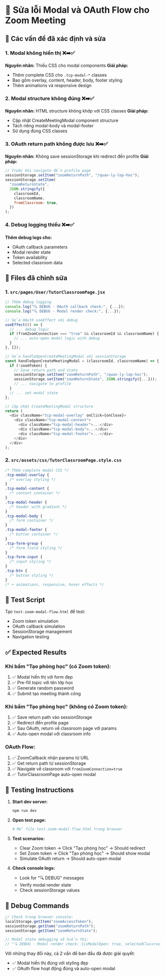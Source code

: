 # 🔧 Sửa lỗi Modal và OAuth Flow cho Zoom Meeting

## 🎯 Các vấn đề đã xác định và sửa

### 1. **Modal không hiển thị** ❌➡️✅

**Nguyên nhân:** Thiếu CSS cho modal components
**Giải pháp:**

- Thêm complete CSS cho `.tcp-modal-*` classes
- Bao gồm overlay, content, header, body, footer styling
- Thêm animations và responsive design

### 2. **Modal structure không đúng** ❌➡️✅

**Nguyên nhân:** HTML structure không khớp với CSS classes
**Giải pháp:**

- Cập nhật CreateMeetingModal component structure
- Tách riêng modal-body và modal-footer
- Sử dụng đúng CSS classes

### 3. **OAuth return path không được lưu** ❌➡️✅

**Nguyên nhân:** Không save sessionStorage khi redirect đến profile
**Giải pháp:**

```javascript
// Trước khi navigate đến profile page
sessionStorage.setItem("zoomReturnPath", "/quan-ly-lop-hoc");
sessionStorage.setItem(
  "zoomReturnState",
  JSON.stringify({
    classroomId,
    classroomName,
    fromClassroom: true,
  })
);
```

### 4. **Debug logging thiếu** ❌➡️✅

**Thêm debug logs cho:**

- OAuth callback parameters
- Modal render state
- Token availability
- Selected classroom data

## 📝 Files đã chỉnh sửa

### 1. `src/pages/User/TutorClassroomPage.jsx`

```javascript
// Thêm debug logging
console.log("🔍 DEBUG - OAuth callback check:", {...});
console.log("🔍 DEBUG - Modal render check:", {...});

// Sửa OAuth useEffect với debug
useEffect(() => {
  // ... debug logic
  if (fromZoomConnection === "true" && classroomId && classroomName) {
    // ... auto-open modal logic with debug
  }
}, []);

// Sửa handleOpenCreateMeetingModal với sessionStorage
const handleOpenCreateMeetingModal = (classroomId, classroomName) => {
  if (!zoomToken) {
    // Save return path and state
    sessionStorage.setItem("zoomReturnPath", "/quan-ly-lop-hoc");
    sessionStorage.setItem("zoomReturnState", JSON.stringify({...}));
    // ... navigate to profile
  }
  // ... set modal state
};

// Cập nhật CreateMeetingModal structure
return (
  <div className="tcp-modal-overlay" onClick={onClose}>
    <div className="tcp-modal-content">
      <div className="tcp-modal-header">...</div>
      <div className="tcp-modal-body">...</div>
      <div className="tcp-modal-footer">...</div>
    </div>
  </div>
);
```

### 2. `src/assets/css/TutorClassroomPage.style.css`

```css
/* Thêm complete modal CSS */
.tcp-modal-overlay {
  /* overlay styling */
}
.tcp-modal-content {
  /* content container */
}
.tcp-modal-header {
  /* header with gradient */
}
.tcp-modal-body {
  /* form container */
}
.tcp-modal-footer {
  /* button container */
}
.tcp-form-group {
  /* form field styling */
}
.tcp-form-input {
  /* input styling */
}
.tcp-btn {
  /* button styling */
}
/* + animations, responsive, hover effects */
```

## 🧪 Test Script

Tạo `test-zoom-modal-flow.html` để test:

- Zoom token simulation
- OAuth callback simulation
- SessionStorage management
- Navigation testing

## ✅ Expected Results

### Khi bấm "Tạo phòng học" (có Zoom token):

1. ✅ Modal hiển thị với form đẹp
2. ✅ Pre-fill topic với tên lớp học
3. ✅ Generate random password
4. ✅ Submit tạo meeting thành công

### Khi bấm "Tạo phòng học" (không có Zoom token):

1. ✅ Save return path vào sessionStorage
2. ✅ Redirect đến profile page
3. ✅ Sau OAuth, return về classroom page với params
4. ✅ Auto-open modal với classroom info

### OAuth Flow:

1. ✅ ZoomCallback nhận params từ URL
2. ✅ Get return path từ sessionStorage
3. ✅ Navigate về classroom với `fromZoomConnection=true`
4. ✅ TutorClassroomPage auto-open modal

## 🚀 Testing Instructions

1. **Start dev server:**

   ```bash
   npm run dev
   ```

2. **Open test page:**

   ```bash
   # Mở file test-zoom-modal-flow.html trong browser
   ```

3. **Test scenarios:**

   - Clear Zoom token → Click "Tạo phòng học" → Should redirect
   - Set Zoom token → Click "Tạo phòng học" → Should show modal
   - Simulate OAuth return → Should auto-open modal

4. **Check console logs:**
   - Look for "🔍 DEBUG" messages
   - Verify modal render state
   - Check sessionStorage values

## 🎯 Debug Commands

```javascript
// Check trong browser console:
localStorage.getItem("zoomAccessToken");
sessionStorage.getItem("zoomReturnPath");
sessionStorage.getItem("zoomReturnState");

// Modal state debugging sẽ hiển thị:
// "🔍 DEBUG - Modal render check: {isModalOpen: true, selectedClassroom: {...}}"
```

Với những thay đổi này, cả 2 vấn đề ban đầu đã được giải quyết:

- ✅ Modal hiển thị đúng với styling đẹp
- ✅ OAuth flow hoạt động đúng và auto-open modal
